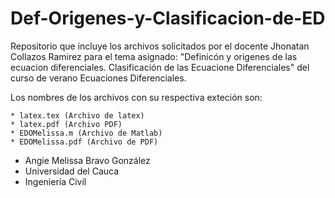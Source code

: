 # Def-Origenes-y-Clasificacion-de-ED
Repositorio que incluye los archivos solicitados por el docente
Jhonatan Collazos Ramirez
para el tema asignado:
"Definicón y origenes de las ecuacion diferenciales. 
Clasificación de las Ecuacione Diferenciales" del curso de verano Ecuaciones Diferenciales.

Los nombres de los archivos con su respectiva exteción son:

    * latex.tex (Archivo de latex)
    * latex.pdf (Archivo PDF)
    * EDOMelissa.m (Archivo de Matlab)
    * EDOMelissa.pdf (Archivo de PDF)
    
 - Angie Melissa Bravo González
 - Universidad del Cauca
 - Ingeniería Civíl
